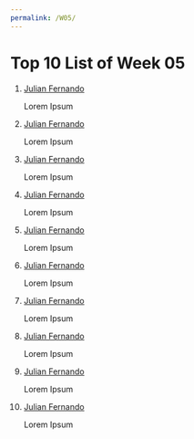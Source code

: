 ```yaml
---
permalink: /W05/
---
```

# Top 10 List of Week 05

1. [Julian Fernando](https://codeforces.com/profile/JulianFernando)

    Lorem Ipsum

2. [Julian Fernando](https://codeforces.com/profile/JulianFernando)

    Lorem Ipsum
    
3. [Julian Fernando](https://codeforces.com/profile/JulianFernando)

    Lorem Ipsum

4. [Julian Fernando](https://codeforces.com/profile/JulianFernando)

    Lorem Ipsum

5. [Julian Fernando](https://codeforces.com/profile/JulianFernando)

    Lorem Ipsum
    
6. [Julian Fernando](https://codeforces.com/profile/JulianFernando)

    Lorem Ipsum
    
7. [Julian Fernando](https://codeforces.com/profile/JulianFernando)

    Lorem Ipsum
    
8. [Julian Fernando](https://codeforces.com/profile/JulianFernando)

    Lorem Ipsum

9. [Julian Fernando](https://codeforces.com/profile/JulianFernando)

    Lorem Ipsum

10. [Julian Fernando](https://codeforces.com/profile/JulianFernando)

    Lorem Ipsum
